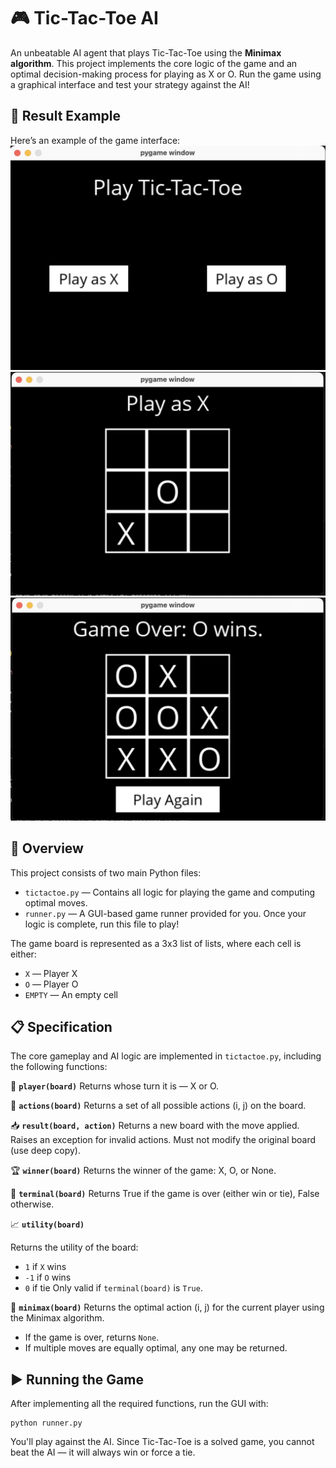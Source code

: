 # 🎮 Tic-Tac-Toe AI

An unbeatable AI agent that plays Tic-Tac-Toe using the **Minimax algorithm**. This project implements the core logic of the game and an optimal decision-making process for playing as X or O. Run the game using a graphical interface and test your strategy against the AI!

## 📸 Result Example

Here’s an example of the game interface:
![Tictactoe Start](images/tictactoe-start.png)
![Tictactoe Play](images/tictactoe-play.png)
![Tictactoe End](images/tictactoe-end.png)

## 🧠 Overview

This project consists of two main Python files:

* ```tictactoe.py``` — Contains all logic for playing the game and computing optimal moves.
* ```runner.py``` — A GUI-based game runner provided for you. Once your logic is complete, run this file to play!

The game board is represented as a 3x3 list of lists, where each cell is either:

* ```X``` — Player X
* ```O``` — Player O
* ```EMPTY``` — An empty cell

## 📋 Specification

The core gameplay and AI logic are implemented in ```tictactoe.py```, including the following functions:

🔁 **```player(board)```**
Returns whose turn it is — X or O.

🎯 **```actions(board)```**
Returns a set of all possible actions (i, j) on the board.

📥 **```result(board, action)```**
Returns a new board with the move applied. Raises an exception for invalid actions. Must not modify the original board (use deep copy).

🏆 **```winner(board)```**
Returns the winner of the game: X, O, or None.

🛑 **```terminal(board)```**
Returns True if the game is over (either win or tie), False otherwise.

📈 **```utility(board)```**

Returns the utility of the board:

* ```1``` if ```X``` wins
* ```-1``` if ```O``` wins
* ```0``` if tie
Only valid if ```terminal(board)``` is ```True```.

🧮 **```minimax(board)```**
Returns the optimal action (i, j) for the current player using the Minimax algorithm.

* If the game is over, returns ```None```.
* If multiple moves are equally optimal, any one may be returned.

## ▶️ Running the Game

After implementing all the required functions, run the GUI with:
```
python runner.py
```
You'll play against the AI. Since Tic-Tac-Toe is a solved game, you cannot beat the AI — it will always win or force a tie.

